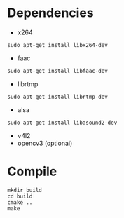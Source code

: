 # Dependencies
- x264  
```
sudo apt-get install libx264-dev
```
- faac  
```
sudo apt-get install libfaac-dev
```
- librtmp  
```
sudo apt-get install librtmp-dev
```
- alsa  
```
sudo apt-get install libasound2-dev
```
- v4l2  
- opencv3 (optional)

# Compile  
```
mkdir build
cd build
cmake ..
make
```
